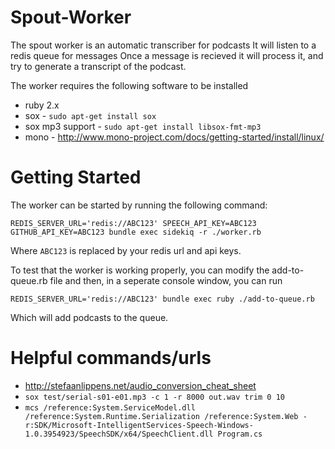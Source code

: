 # Spout-Worker
The spout worker is an automatic transcriber for podcasts
It will listen to a redis queue for messages
Once a message is recieved it will process it, and try to generate a transcript of the podcast.

The worker requires the following software to be installed

- ruby 2.x
- sox - `sudo apt-get install sox`
- sox mp3 support - `sudo apt-get install libsox-fmt-mp3`
- mono - http://www.mono-project.com/docs/getting-started/install/linux/


# Getting Started
The worker can be started by running the following command:

`REDIS_SERVER_URL='redis://ABC123' SPEECH_API_KEY=ABC123 GITHUB_API_KEY=ABC123 bundle exec sidekiq -r ./worker.rb`

Where `ABC123` is replaced by your redis url and api keys.

To test that the worker is working properly, you can modify the add-to-queue.rb file and then, in a seperate console window, you can run

`REDIS_SERVER_URL='redis://ABC123' bundle exec ruby ./add-to-queue.rb`

Which will add podcasts to the queue.


# Helpful commands/urls

- http://stefaanlippens.net/audio_conversion_cheat_sheet
- `sox test/serial-s01-e01.mp3 -c 1 -r 8000 out.wav trim 0 10`
- `mcs /reference:System.ServiceModel.dll /reference:System.Runtime.Serialization /reference:System.Web -r:SDK/Microsoft-IntelligentServices-Speech-Windows-1.0.3954923/SpeechSDK/x64/SpeechClient.dll Program.cs`
